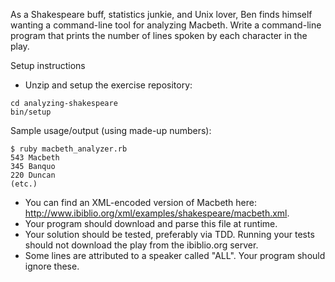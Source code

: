 As a Shakespeare buff, statistics junkie, and Unix lover, Ben finds himself wanting a command-line tool for analyzing Macbeth.
Write a command-line program that prints the number of lines spoken by each character in the play.

Setup instructions
* Unzip and setup the exercise repository:

```shell
cd analyzing-shakespeare
bin/setup
```

Sample usage/output (using made-up numbers):

```shell
$ ruby macbeth_analyzer.rb
543 Macbeth  
345 Banquo  
220 Duncan  
(etc.)
```

* You can find an XML-encoded version of Macbeth here: http://www.ibiblio.org/xml/examples/shakespeare/macbeth.xml.
* Your program should download and parse this file at runtime.
* Your solution should be tested, preferably via TDD. Running your tests should not download the play from the ibiblio.org server.
* Some lines are attributed to a speaker called "ALL". Your program should ignore these.
